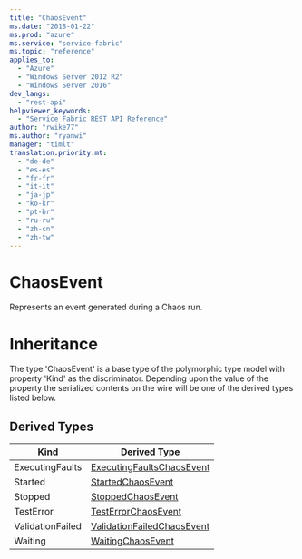 ```yaml
---
title: "ChaosEvent"
ms.date: "2018-01-22"
ms.prod: "azure"
ms.service: "service-fabric"
ms.topic: "reference"
applies_to: 
  - "Azure"
  - "Windows Server 2012 R2"
  - "Windows Server 2016"
dev_langs: 
  - "rest-api"
helpviewer_keywords: 
  - "Service Fabric REST API Reference"
author: "rwike77"
ms.author: "ryanwi"
manager: "timlt"
translation.priority.mt: 
  - "de-de"
  - "es-es"
  - "fr-fr"
  - "it-it"
  - "ja-jp"
  - "ko-kr"
  - "pt-br"
  - "ru-ru"
  - "zh-cn"
  - "zh-tw"
---
```

# ChaosEvent

Represents an event generated during a Chaos run.
# Inheritance

The type 'ChaosEvent' is a base type of the polymorphic type model with property 'Kind' as the discriminator.
Depending upon the value of the property the serialized contents on the wire will be one of the derived types listed below.
## Derived Types

| Kind | Derived Type |
| --- | --- | 
| ExecutingFaults | [ExecutingFaultsChaosEvent](sfclient-v61-model-executingfaultschaosevent.md) |
| Started | [StartedChaosEvent](sfclient-v61-model-startedchaosevent.md) |
| Stopped | [StoppedChaosEvent](sfclient-v61-model-stoppedchaosevent.md) |
| TestError | [TestErrorChaosEvent](sfclient-v61-model-testerrorchaosevent.md) |
| ValidationFailed | [ValidationFailedChaosEvent](sfclient-v61-model-validationfailedchaosevent.md) |
| Waiting | [WaitingChaosEvent](sfclient-v61-model-waitingchaosevent.md) |

